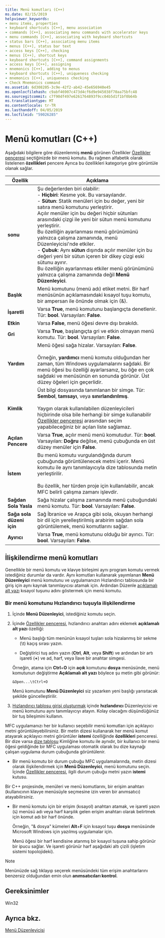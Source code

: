 ```yaml
---
title: Menü komutları (C++)
ms.date: 02/15/2019
helpviewer_keywords:
- menu items, properties
- keyboard shortcuts [C++], menu association
- commands [C++], associating menu commands with accelerator keys
- menu commands [C++], associating with keyboard shortcuts
- status bars [C++], associating menu items
- menus [C++], status bar text
- access keys [C++], checking
- menus [C++], shortcut keys
- keyboard shortcuts [C++], command assignments
- access keys [C++], assigning
- mnemonics [C++], adding to menus
- keyboard shortcuts [C++], uniqueness checking
- mnemonics [C++], uniqueness checking
- Check Mnemonics command
ms.assetid: 6d308205-3c9e-42f2-ab42-45e656940e45
ms.openlocfilehash: c9abf46907c473d4cf6d9e945038f70aa75bfc48
ms.sourcegitcommit: c7f90df497e6261764893f9cc04b5d1f1bf0b64b
ms.translationtype: MT
ms.contentlocale: tr-TR
ms.lasthandoff: 04/05/2019
ms.locfileid: "59026285"
---
```

# <a name="menu-commands-c"></a>Menü komutları (C++)

Aşağıdaki bilgilere göre düzenlenmiş **menü** görünen Özellikler [Özellikler penceresi](/visualstudio/ide/reference/properties-window) seçtiğinizde bir menü komutu. Bu rağmen alfabetik olarak listelenen **özellikleri** pencere Ayrıca bu özellikleri kategoriye göre görüntüle olanak sağlar.

|Özellik|Açıklama|
|--------------|-----------------|
|**sonu**|Şu değerlerden biri olabilir:<br/>  - **Hiçbiri**: Kesme yok. Bu varsayılandır.<br/>  - **Sütun**: Statik menüleri için bu değer, yeni bir satıra menü komutunu yerleştirir.<br/>      Açılır menüler için bu değeri hiçbir sütunları arasındaki çizgi ile yeni bir sütun menü komutunu yerleştirir.<br/>      Bu özelliğin ayarlanması menü görünümünü yalnızca çalışma zamanında, menü Düzenleyicisi'nde etkiler.<br />   - **Çubuk**: Aynı **sütun** dışında açılır menüler için bu değeri yeni bir sütun içeren bir dikey çizgi eski sütunu ayırır.<br/>      Bu özelliğin ayarlanması etkiler menü görünümünü yalnızca çalışma zamanında değil **Menü Düzenleyici**.|
|**Başlık**|Menü komutunu (menü adı) etiket metni. Bir harf menüsünün açıklamasındaki kısayol tuşu komutu, bir ampersan ile önünde olmak için (&).|
|**İşaretli**|Varsa **True**, menü komutunu başlangıçta denetlenir. Tür: **bool**. Varsayılan: **False**.|
|**Etkin**|Varsa **False**, menü öğesi devre dışı bırakıldı.|
|**Gri**|Varsa **True**, başlangıçta gri ve etkin olmayan menü komutu. Tür: **bool**. Varsayılan: **False**.|
|**Yardım**|Menü öğesi sağa hizalar. Varsayılan: **False**.<br/><br/>Örneğin, **yardımcı** menü komutu olduğundan her zaman, tüm Windows uygulamalarını sağdaki. Bir menü öğesi bu özelliği ayarlarsanız, bu öğe en çok sağdaki ve menüsünün en sonunda görünür. Üst düzey öğeleri için geçerlidir.|
|**Kimlik**|Üst bilgi dosyasında tanımlanan bir simge. Tür: **Sembol**, **tamsayı**, veya **sınırlandırılmış**.<br/><br/>Yaygın olarak kullanılabilen düzenleyicileri hiçbirinde olsa bile herhangi bir simge kullanabilir [Özellikler penceresi](/visualstudio/ide/reference/properties-window) arasından seçim yapabileceğiniz bir açılan liste sağlamaz.|
|**Açılan Pencere**|Varsa **True**, açılır menü menü komutudur. Tür: **bool**. Varsayılan: **Doğru** değilse, menü çubuğunda en üst düzey menüler için **False**.|
|**İstem**|Bu menü komutu vurgulandığında durum çubuğunda görüntülenecek metni içerir. Menü komutu ile aynı tanımlayıcıyla dize tablosunda metin yerleştirilir.<br/><br/>Bu özellik, her türden proje için kullanılabilir, ancak MFC belirli çalışma zamanı işlevdir.|
|**Sağdan Sola Yasla**|Sağa hizalar çalışma zamanında menü çubuğundaki menü komutu. Tür: **bool**. Varsayılan: **False**.|
|**Sağa sola düzeni için**|Sağ İbranice ve Arapça gibi sola, okuyan herhangi bir dil için yerelleştirilmiş arabirim sağdan sola görüntülemek, menü komutlarını sağlar.|
|**Ayırıcı**|Varsa **True**, menü komutunu olduğu bir ayırıcı. Tür: **bool**. Varsayılan: **False**.|

## <a name="associate-menu-commands"></a>İlişkilendirme menü komutları

Genellikle bir menü komutu ve klavye birleşimi aynı program komutu vermek istediğiniz durumlar da vardır. Aynı komutları kullanarak yayımlanan **Menü Düzenleyici** menü komutunu ve uygulamanızın Hızlandırıcı tablosunda bir giriş için aynı kaynak tanımlayıcısı atamak için. Ardından Düzenle [açıklamalı alt yazı](../windows/menu-command-properties.md) kısayol tuşunu adını göstermek için menü komutu.

### <a name="to-associate-a-menu-command-with-an-accelerator-key"></a>Bir menü komutunu Hızlandırıcı tuşuyla ilişkilendirme

1. İçinde **Menü Düzenleyici**, istediğiniz komutu seçin.

1. İçinde [Özellikler penceresi](/visualstudio/ide/reference/properties-window), hızlandırıcı anahtarı adını eklemek **açıklamalı alt yazı** özelliği:

   - Menü başlığı tüm menünün kısayol tuşları sola hizalanmış bir sekme (\t) kaçış sırası yazın.

   - Değiştirici tuş adını yazın (**Ctrl**, **Alt**, veya **Shift**) ve ardından bir artı işareti (**+**) ve ad, harf, veya İlave bir anahtar simgesi.

   Örneğin, atama için **Ctrl**+**O** için **açık** komutunu **dosya** menüsünde, menü komutunun değiştirme **Açıklamalı alt yazı** böylece şu metin gibi görünür:

   ```
   &Open...\tCtrl+O
   ```

   Menü komutunu **Menü Düzenleyici** siz yazarken yeni başlığı yansıtacak şekilde güncelleştirilir.

1. [Hızlandırıcı tablosu girişi oluşturmak](../windows/adding-an-entry-to-an-accelerator-table.md) içinde **hızlandırıcı** Düzenleyicisi ve menü komutunu aynı tanımlayıcıyı atayın. Kolay olacağını düşündüğünüz bir tuş bileşimini kullanın.

MFC uygulamanızı her bir kullanıcı seçebilir menü komutları için açıklayıcı metni görüntüleyebilirsiniz. Bir metin dizesi kullanarak her menü komut atayarak açıklayıcı metni görüntüler **istemi** özelliğinde **özellikleri** penceresi. Bir dize varsa [dize tablosu](../windows/string-editor.md) Kimliğine komutu ile aynıdır, bir kullanıcı bir menü öğesi geldiğinde bir MFC uygulaması otomatik olarak bu dize kaynağı çalışan uygulama durum çubuğunda görüntülenir.

- Bir menü komutu bir durum çubuğu MFC uygulamalarında, metin dizesi olarak ilişkilendirmek için **Menü Düzenleyici**, menü komutunu seçin. İçinde [Özellikler penceresi](/visualstudio/ide/reference/properties-window), ilgili durum çubuğu metni yazın **istemi** kutusu.

Bir C++ projesinde, menüleri ve menü komutlarını, bir erişim anahtarı (kullanıcının klavye menüsüyle seçmesine izin veren bir anımsatıcı) atayabilirsiniz.

- Bir menü komutu için bir erişim (kısayol) anahtarı atamak, ve işareti yazın (`&`) menüsü adı veya harf karşılık gelen erişim anahtarı olarak belirtmek için komut adı bir harf önünde. 

   Örneğin, "& dosya" kümeleri **Alt**+**F** için kısayol tuşu **dosya** menüsünde Microsoft Windows için yazılmış uygulamalar için.

   Menü öğesi bir harf kendisine atanmış bir kısayol tuşuna sahip görünür bir ipucu sağlar. Ve işareti görünür harf aşağıdaki altı çizili (işletim sistemi topolojideki).

> [!NOTE]
> Menünüzde sağ tıklayıp seçerek menüsündeki tüm erişim anahtarlarını benzersiz olduğundan emin olun **anımsatıcıları kontrol**.

## <a name="requirements"></a>Gereksinimler

Win32

## <a name="see-also"></a>Ayrıca bkz.

[Menü Düzenleyicisi](../windows/menu-editor.md)<br/>

<!--
[Strings (ATL/MFC)](../atl-mfc-shared/strings-atl-mfc.md)<br/>-->